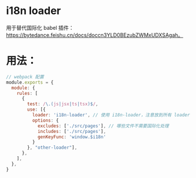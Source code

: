 # i18n loader
用于替代国际化 babel 插件：https://bytedance.feishu.cn/docs/doccn3YLD0BEzubZWMxUDXSAgah。

# 用法：
```javascript
// webpack 配置
module.exports = {
  module: {
    rules: [
      {
        test: /\.(js|jsx|ts|tsx)$/,
        use: [{
          loader: 'i18n-loader', // 使用 i18n-loader，注意放到所有 loader 的最前面，不然处理的代码会有高级语法
          options: {
            excludes: ['./src/pages'], // 哪些文件不需要国际化处理
            includes: ['./src/pages'],
            genKeyFunc: 'window.$i18n'
          }
        }, "other-loader"],
      },
    ],
  },
}

```